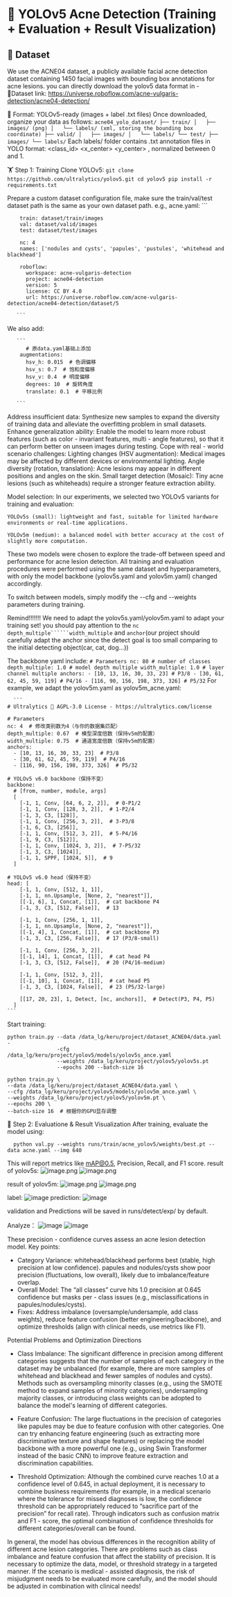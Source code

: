 # 🚀 YOLOv5 Acne Detection (Training + Evaluation + Result Visualization)
## 📌 Dataset
We use the ACNE04 dataset, a publicly available facial acne detection dataset containing 1450 facial images with bounding box annotations for acne lesions.
you can directly download the yolov5 data format in - 🔗Dataset link: https://universe.roboflow.com/acne-vulgaris-detection/acne04-detection/    

📂 Format: YOLOv5-ready (images + label .txt files)
  Once downloaded, organize your data as follows:
        ```
        acne04_yolo_dataset/
        ├── train/
        │   ├── images/ (png)
        │   └── labels/ (xml, storing the bounding box coordinate)
        ├── valid/
        │   ├── images/
        │   └── labels/
        └── test/
            ├── images/
            └── labels/
        ```
Each labels/ folder contains .txt annotation files in YOLO format:
<class_id> <x_center> <y_center> <width> <height>, normalized between 0 and 1.

🏋️ Step 1: Training
  Clone YOLOv5:
        ```
        git clone https://github.com/ultralytics/yolov5.git
        cd yolov5
        pip install -r requirements.txt
        ```
        
  Prepare a custom dataset configuration file, make sure the train/val/test dataset path is the same as your own dataset path. e.g., acne.yaml:
       ```
       
        train: dataset/train/images
        val: dataset/valid/images
        test: dataset/test/images
        
        nc: 4
        names: ['nodules and cysts', 'papules', 'pustules', 'whitehead and blackhead']
        
        roboflow:
          workspace: acne-vulgaris-detection
          project: acne04-detection
          version: 5
          license: CC BY 4.0
          url: https://universe.roboflow.com/acne-vulgaris-detection/acne04-detection/dataset/5
    
       ```
  We also add:
  
       ```  
          # 原data.yaml基础上添加
        augmentations:
          hsv_h: 0.015  # 色调偏移
          hsv_s: 0.7  # 饱和度偏移
          hsv_v: 0.4  # 明度偏移
          degrees: 10  # 旋转角度
          translate: 0.1  # 平移比例
 
       ```
   
  Address insufficient data: Synthesize new samples to expand the diversity of training data and alleviate the overfitting problem in small datasets.
  Enhance generalization ability: Enable the model to learn more robust features (such as color - invariant features, multi - angle features), so that it can perform better on unseen images during testing.
  Cope with real - world scenario challenges:
  Lighting changes (HSV augmentation): Medical images may be affected by different devices or environmental lighting.
  Angle diversity (rotation, translation): Acne lesions may appear in different positions and angles on the skin.
  Small target detection (Mosaic): Tiny acne lesions (such as whiteheads) require a stronger feature extraction ability.   
    
   Model selection:
   In our experiments, we selected two YOLOv5 variants for training and evaluation:
  ```
  YOLOv5s (small): lightweight and fast, suitable for limited hardware environments or real-time applications.
  
  YOLOv5m (medium): a balanced model with better accuracy at the cost of slightly more computation.
  ```
  These two models were chosen to explore the trade-off between speed and performance for acne lesion detection.
  All training and evaluation procedures were performed using the same dataset and hyperparameters, with only the model backbone (yolov5s.yaml and yolov5m.yaml) changed accordingly.   
  
  To switch between models, simply modify the --cfg and --weights parameters during training.  

  Remind!!!!!!! We need to adapt the yolov5s.yaml/yolov5m.yaml to adapt your training set! you should pay attention to the ```nc``` ```depth_multiple``````width_multiple``` and ```anchor```(our project should carefully adapt the anchor since the detect goal is too small comparing to the initial detecting object(car, cat, dog...))  

  The backbone yaml include:
      ```
    # Parameters
    nc: 80 # number of classes
    depth_multiple: 1.0 # model depth multiple
    width_multiple: 1.0 # layer channel multiple
    anchors:
      - [10, 13, 16, 30, 33, 23] # P3/8
      - [30, 61, 62, 45, 59, 119] # P4/16
      - [116, 90, 156, 198, 373, 326] # P5/32
    ```
  For example, we adapt the yolov5m.yaml as yolov5m_acne.yaml:

      ```
    # Ultralytics 🚀 AGPL-3.0 License - https://ultralytics.com/license
    
    # Parameters
    nc: 4  # 修改类别数为4（与你的数据集匹配）
    depth_multiple: 0.67  # 模型深度倍数（保持v5m的配置）
    width_multiple: 0.75  # 通道宽度倍数（保持v5m的配置）
    anchors:
      - [10, 13, 16, 30, 33, 23]  # P3/8
      - [30, 61, 62, 45, 59, 119]  # P4/16
      - [116, 90, 156, 198, 373, 326]  # P5/32
    
    # YOLOv5 v6.0 backbone（保持不变）
    backbone:
      # [from, number, module, args]
      [
        [-1, 1, Conv, [64, 6, 2, 2]],  # 0-P1/2
        [-1, 1, Conv, [128, 3, 2]],  # 1-P2/4
        [-1, 3, C3, [128]],
        [-1, 1, Conv, [256, 3, 2]],  # 3-P3/8
        [-1, 6, C3, [256]],
        [-1, 1, Conv, [512, 3, 2]],  # 5-P4/16
        [-1, 9, C3, [512]],
        [-1, 1, Conv, [1024, 3, 2]],  # 7-P5/32
        [-1, 3, C3, [1024]],
        [-1, 1, SPPF, [1024, 5]],  # 9
      ]
    
    # YOLOv5 v6.0 head（保持不变）
    head: [
        [-1, 1, Conv, [512, 1, 1]],
        [-1, 1, nn.Upsample, [None, 2, "nearest"]],
        [[-1, 6], 1, Concat, [1]],  # cat backbone P4
        [-1, 3, C3, [512, False]],  # 13
    
        [-1, 1, Conv, [256, 1, 1]],
        [-1, 1, nn.Upsample, [None, 2, "nearest"]],
        [[-1, 4], 1, Concat, [1]],  # cat backbone P3
        [-1, 3, C3, [256, False]],  # 17 (P3/8-small)
    
        [-1, 1, Conv, [256, 3, 2]],
        [[-1, 14], 1, Concat, [1]],  # cat head P4
        [-1, 3, C3, [512, False]],  # 20 (P4/16-medium)
    
        [-1, 1, Conv, [512, 3, 2]],
        [[-1, 10], 1, Concat, [1]],  # cat head P5
        [-1, 3, C3, [1024, False]],  # 23 (P5/32-large)
    
        [[17, 20, 23], 1, Detect, [nc, anchors]],  # Detect(P3, P4, P5)
      ]
    ```
        


  Start training:
  ```
  python train.py --data /data_lg/keru/project/dataset_ACNE04/data.yaml -
                  -cfg /data_lg/keru/project/yolov5/models/yolov5s_ance.yaml
                  --weights /data_lg/keru/project/yolov5/yolov5s.pt
                  --epochs 200 --batch-size 16
  ```
  ```
  python train.py \
  --data /data_lg/keru/project/dataset_ACNE04/data.yaml \
  --cfg /data_lg/keru/project/yolov5/models/yolov5m_ance.yaml \
  --weights /data_lg/keru/project/yolov5/yolov5m.pt \
  --epochs 200 \
  --batch-size 16  # 根据你的GPU显存调整
  ```
🧪 Step 2: Evaluatione & Result Visualization
After training, evaluate the model using:
```
  python val.py --weights runs/train/acne_yolov5/weights/best.pt --data acne.yaml --img 640
```
This will report metrics like mAP@0.5, Precision, Recall, and F1 score.
result of yolov5s:
![image.png](attachment:139f76ff-1ca1-4589-80b9-3ce3a792696d:image.png)
![image.png](attachment:6c6cc51b-fb54-4e03-82eb-4aaffc685f9e:image.png) 

    
result of yolov5m:
![image.png](attachment:0f5ca1ea-81df-43a1-b89d-dba8705642b8:image.png)
![image.png](attachment:fd9d606e-91ef-43e1-8498-94fcce1b45db:image.png)

label:
![image](https://github.com/user-attachments/assets/e1b45f6e-98da-4e73-bd25-0e5542f15c46)
prediction:
![image](https://github.com/user-attachments/assets/2fbcdee7-c6c5-4ff7-9a95-2bf1f457169b)

validation and Predictions will be saved in runs/detect/exp/ by default.


Analyze：
![image](https://github.com/user-attachments/assets/0d1de813-9841-4e1b-8008-0437c79287af)
![image](https://github.com/user-attachments/assets/8ffdf28c-6634-4e90-a6d6-448b34e423bc)

These precision - confidence curves assess an acne lesion detection model. Key points:

- Category Variance: whitehead/blackhead performs best (stable, high precision at low confidence). papules and nodules/cysts show poor precision (fluctuations, low overall), likely due to imbalance/feature overlap.
- Overall Model: The “all classes” curve hits 1.0 precision at 0.645 confidence but masks per - class issues (e.g., misclassifications in papules/nodules/cysts).
- Fixes: Address imbalance (oversample/undersample, add class weights), reduce feature confusion (better engineering/backbone), and optimize thresholds (align with clinical needs, use metrics like F1).
   
Potential Problems and Optimization Directions
- Class Imbalance: The significant difference in precision among different categories suggests that the number of samples of each category in the dataset may be unbalanced (for example, there are more samples of whitehead and blackhead and fewer samples of nodules and cysts). Methods such as oversampling minority classes (e.g., using the SMOTE method to expand samples of minority categories), undersampling majority classes, or introducing class weights can be adopted to balance the model's learning of different categories.
  
- Feature Confusion: The large fluctuations in the precision of categories like papules may be due to feature confusion with other categories. One can try enhancing feature engineering (such as extracting more discriminative texture and shape features) or replacing the model backbone with a more powerful one (e.g., using Swin Transformer instead of the basic CNN) to improve feature extraction and discrimination capabilities.
  
- Threshold Optimization: Although the combined curve reaches 1.0 at a confidence level of 0.645, in actual deployment, it is necessary to combine business requirements (for example, in a medical scenario where the tolerance for missed diagnoses is low, the confidence threshold can be appropriately reduced to “sacrifice part of the precision” for recall rate). Through indicators such as confusion matrix and F1 - score, the optimal combination of confidence thresholds for different categories/overall can be found.


In general, the model has obvious differences in the recognition ability of different acne lesion categories. There are problems such as class imbalance and feature confusion that affect the stability of precision. It is necessary to optimize the data, model, or threshold strategy in a targeted manner. If the scenario is medical - assisted diagnosis, the risk of misjudgment needs to be evaluated more carefully, and the model should be adjusted in combination with clinical needs!
